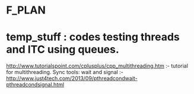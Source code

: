 # F_PLAN
# temp_stuff : codes testing threads and ITC using queues.

http://www.tutorialspoint.com/cplusplus/cpp_multithreading.htm    :- tutorial for multithreading.
Sync tools: wait and signal :-  http://www.just4tech.com/2013/09/pthreadcondwait-pthreadcondsignal.html

